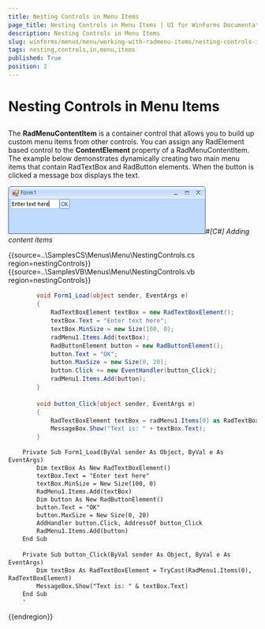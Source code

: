 ```yaml
---
title: Nesting Controls in Menu Items
page_title: Nesting Controls in Menu Items | UI for WinForms Documentation
description: Nesting Controls in Menu Items
slug: winforms/menus/menu/working-with-radmenu-items/nesting-controls-in-menu-items
tags: nesting,controls,in,menu,items
published: True
position: 2
---
```


# Nesting Controls in Menu Items



## 

The __RadMenuContentItem__ is a container control that allows you to build up custom menu items from other controls. You can assign any RadElement based control to the __ContentElement__ property of a RadMenuContentItem. The example below demonstrates dynamically creating two main menu items that contain RadTextBox and RadButton elements. When the button is clicked a message box displays the text.

![menus-menu-working-with-radmenu-items-nesting-controls-in-menu-items 001](images/menus-menu-working-with-radmenu-items-nesting-controls-in-menu-items001.png)#_[C#] Adding content items_

	



{{source=..\SamplesCS\Menus\Menu\NestingControls.cs region=nestingControls}} 
{{source=..\SamplesVB\Menus\Menu\NestingControls.vb region=nestingControls}} 

````C#
        void Form1_Load(object sender, EventArgs e)
        {
            RadTextBoxElement textBox = new RadTextBoxElement();
            textBox.Text = "Enter text here";
            textBox.MinSize = new Size(100, 0);
            radMenu1.Items.Add(textBox);
            RadButtonElement button = new RadButtonElement();
            button.Text = "OK";
            button.MaxSize = new Size(0, 20);
            button.Click += new EventHandler(button_Click);
            radMenu1.Items.Add(button);
        }

        void button_Click(object sender, EventArgs e)
        {
            RadTextBoxElement textBox = radMenu1.Items[0] as RadTextBoxElement;
            MessageBox.Show("Text is: " + textBox.Text);
        }
````
````VB.NET
    Private Sub Form1_Load(ByVal sender As Object, ByVal e As EventArgs)
        Dim textBox As New RadTextBoxElement()
        textBox.Text = "Enter text here"
        textBox.MinSize = New Size(100, 0)
        RadMenu1.Items.Add(textBox)
        Dim button As New RadButtonElement()
        button.Text = "OK"
        button.MaxSize = New Size(0, 20)
        AddHandler button.Click, AddressOf button_Click
        RadMenu1.Items.Add(button)
    End Sub

    Private Sub button_Click(ByVal sender As Object, ByVal e As EventArgs)
        Dim textBox As RadTextBoxElement = TryCast(RadMenu1.Items(0), RadTextBoxElement)
        MessageBox.Show("Text is: " & textBox.Text)
    End Sub
    '
````

{{endregion}} 



